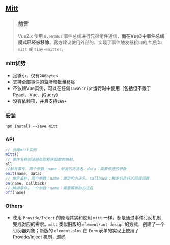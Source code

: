 ## [Mitt](https://github.com/developit/mitt)

> ### 前言
> Vue2.x 使用 ```EventBus``` 事件总线进行兄弟组件通信，**而在Vue3中事件总线模式已经被移除**，官方建议使用外部的、实现了事件触发器接口的库,例如 ```mitt``` 或 ```tiny-emitter```。

### mitt优势
* 足够小，仅有```200bytes```
* 支持全部事件的监听和批量移除
* 不依赖Vue实例，可以在任何```JavaScript```运行时中使用（包括但不限于React、Vue、jQuery）
* 没有依赖项，并且支持```IE9+```

### 安装
```
npm install --save mitt
```

### API
```js
// 创建mitt实例
mitt()
// 事件名称到注册处理程序函数的映射。
all
//触发事件，两个参数：name：触发的方法名，data：需要传递的参数
emit(name, data)
// 绑定事件，两个参数：name：绑定的方法名，callback：触发后执行的回调函数
on(name, callback)
// 解绑事件，一个参数：name：需要解绑的方法名
off(name)
```

### Others
* 使用 ```Provide/Inject``` 的原理其实和使用 ```mitt``` 一样，都是通过事件订阅机制完成对应的需求。```mitt``` 类似旧版的 ```element/ant-design``` 的方式，创建了一个订阅器对象；新版的 ```element-plus``` 在 ```Form``` 表单的实现上使用了Provide/Inject 机制，[源码](https://github.com/element-plus/element-plus/blob/dev/packages/components/form/src/form.vue#L159)
